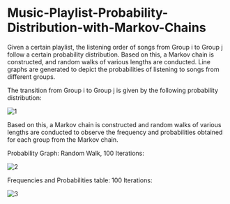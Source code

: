# Music-Playlist-Probability-Distribution-with-Markov-Chains
Given a certain playlist, the listening order of songs from Group i to Group j follow a certain probability distribution. Based on this, a Markov chain is constructed, and random walks of various lengths are conducted. Line graphs are generated to depict the probabilities of listening to songs from different groups.

The transition from Group i to Group j is given by the following probability distribution:

![1](https://github.com/Simoonmh/Music-Playlist-Analysis-with-Markov-Chains/assets/62888236/052cb8b3-443b-4438-aae4-156e118f272e)

Based on this, a Markov chain is constructed and random walks of various lengths are conducted to observe the frequency and probabilities obtained for each group from the Markov chain.

Probability Graph: Random Walk, 100 Iterations:

![2](https://github.com/Simoonmh/Music-Playlist-Analysis-with-Markov-Chains/assets/62888236/76a4f885-e4fb-419f-87eb-5c72e75d3ec1)

Frequencies and Probabilities table: 100 Iterations:

![3](https://github.com/Simoonmh/Music-Playlist-Analysis-with-Markov-Chains/assets/62888236/91c17076-4cd9-47f7-8358-84edc5e58df6)

